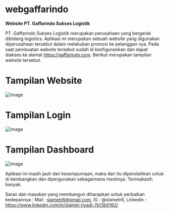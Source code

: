# webgaffarindo
**Website PT. Gaffarindo Sukses Logistik**

PT. Gaffarindo Sukses Logistik merupakan perusahaan yang bergerak dibidang logistics. Aplikasi ini merupakan sebuah website yang digunakan diperusahaan tersebut dalam melakukan promosi ke pelanggan nya. Pada saat pembuatan website tersebut sudah di konfigurasikan dan dapat diakses ke alamat https://gaffarindo.com.
Berikut merupakan tampilan website tersebut.

# Tampilan Website
![image](https://user-images.githubusercontent.com/53107522/128452796-21b6fc41-3d7c-417b-bf57-2759cbaa01f6.png)

# Tampilan Login
![image](https://user-images.githubusercontent.com/53107522/128481033-6b9c1a61-7352-40c6-b436-087a1b7bc486.png)

# Tampilan Dashboard
![image](https://user-images.githubusercontent.com/53107522/128453798-9510b5f5-ee88-41ea-9d61-57ba321dc079.png)

Aplikasi ini masih jauh dari kesempurnaan, maka dari itu dipersilahkan untuk di kembangkan dan dipergunakan sebagaimana mestinya. Terimakasih banyak.

Saran dan masukan yang membangun diharapkan untuk perbaikan kedepannya : 
Mail : slametr6@gmail.com, 
IG : @slametr6, 
Linkedin : https://www.linkedin.com/in/slamet-riyadi-7b13b5162/
